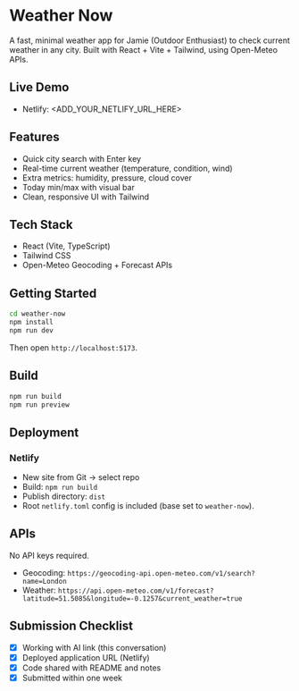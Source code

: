 # Weather Now

A fast, minimal weather app for Jamie (Outdoor Enthusiast) to check current weather in any city. Built with React + Vite + Tailwind, using Open-Meteo APIs.

## Live Demo
- Netlify: <ADD_YOUR_NETLIFY_URL_HERE>

## Features
- Quick city search with Enter key
- Real-time current weather (temperature, condition, wind)
- Extra metrics: humidity, pressure, cloud cover
- Today min/max with visual bar
- Clean, responsive UI with Tailwind

## Tech Stack
- React (Vite, TypeScript)
- Tailwind CSS
- Open-Meteo Geocoding + Forecast APIs

## Getting Started
```bash
cd weather-now
npm install
npm run dev
```
Then open `http://localhost:5173`.

## Build
```bash
npm run build
npm run preview
```

## Deployment
### Netlify
- New site from Git → select repo
- Build: `npm run build`
- Publish directory: `dist`
- Root `netlify.toml` config is included (base set to `weather-now`).

## APIs
No API keys required.
- Geocoding: `https://geocoding-api.open-meteo.com/v1/search?name=London`
- Weather: `https://api.open-meteo.com/v1/forecast?latitude=51.5085&longitude=-0.1257&current_weather=true`

## Submission Checklist
- [x] Working with AI link (this conversation)
- [x] Deployed application URL (Netlify)
- [x] Code shared with README and notes
- [x] Submitted within one week
